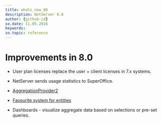 ```yaml
---
title: whats_new_80
description: NetServer 8.0
author: {github-id}
so.date: 11.05.2016
keywords:
so.topic: reference
---
```


# Improvements in 8.0

* User plan licenses replace the user + client licenses in 7.x systems.

* NetServer sends usage statistics to SuperOffice.

* [AggregationProvider2][1]

* [Favourite system for entities][2]

* Dashboards - visualize aggregate data based on selections or pre-set queries.

<!-- Referenced links -->
[1]: SuperOffice.CRM.ArchiveLists.Aggregation.AggregationProvider2
[2]: SuperOffice.CRM.Data.FavouriteTableInfo
